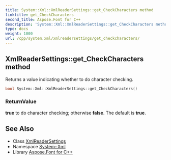 ```yaml
---
title: System::Xml::XmlReaderSettings::get_CheckCharacters method
linktitle: get_CheckCharacters
second_title: Aspose.Font for C++
description: 'System::Xml::XmlReaderSettings::get_CheckCharacters method. Returns a value indicating whether to do character checking in C++.'
type: docs
weight: 1000
url: /cpp/system.xml/xmlreadersettings/get_checkcharacters/
---
```

## XmlReaderSettings::get_CheckCharacters method


Returns a value indicating whether to do character checking.

```cpp
bool System::Xml::XmlReaderSettings::get_CheckCharacters()
```


### ReturnValue

**true** to do character checking; otherwise **false**. The default is **true**.

## See Also

* Class [XmlReaderSettings](../)
* Namespace [System::Xml](../../)
* Library [Aspose.Font for C++](../../../)
